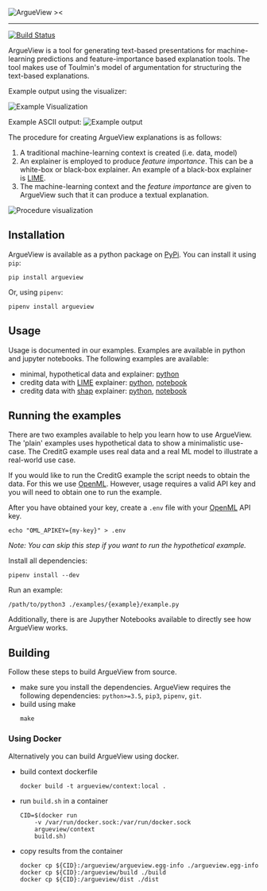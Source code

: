 ![ArgueView ><](https://raw.githubusercontent.com/SophiaHadash/ArgueView/master/screenshots/logo.svg)

--- 
[![Build Status](https://jenkins.tuneblendr.com/job/ArgueView/job/master/badge/icon?style=flat&link=https%3A%2F%2Fjenkins.tuneblendr.com%2Fblue%2Forganizations%2Fjenkins%2FTuneblendr%2Factivity "Build Status")](https://jenkins.tuneblendr.com/blue/organizations/jenkins/ArgueView/activity)

ArgueView is a tool for generating text-based presentations for machine-learning predictions and feature-importance based explanation tools. The tool makes use of Toulmin's model of argumentation for structuring the text-based explanations.

Example output using the visualizer:

![Example Visualization](https://github.com/sophiahadash/argueview/blob/master/screenshots/toulmin-visualizer.png?raw=true)

Example ASCII output:
![Example output](https://github.com/sophiahadash/argueview/blob/master/screenshots/scr1.png?raw=true)


The procedure for creating ArgueView explanations is as follows:
1. A traditional machine-learning context is created (i.e. data, model)
2. An explainer is employed to produce *feature importance*. This can be a white-box or black-box explainer. An example of a black-box explainer is [LIME](https://github.com/marcotcr/lime).
3. The machine-learning context and the *feature importance* are given to ArgueView such that it can produce a textual explanation.

![Procedure visualization](https://github.com/sophiahadash/argueview/blob/master/screenshots/model.png?raw=true)

## Installation

ArgueView is available as a python package on [PyPi](https://pypi.org/project/argueview/). You can install it using `pip`:

```
pip install argueview
```

Or, using `pipenv`:

```
pipenv install argueview
```

## Usage

Usage is documented in our examples. Examples are available in python and jupyter notebooks. The following examples are available:

- minimal, hypothetical data and explainer: [python](https://github.com/SophiaHadash/ArgueView/blob/master/examples/fruit_plain/example.py)
- creditg data with [LIME](https://github.com/marcotcr/lime) explainer: [python](https://github.com/SophiaHadash/ArgueView/blob/master/examples/creditg_lime/example.py), [notebook](https://github.com/SophiaHadash/ArgueView/blob/master/examples/creditg_lime/example.ipynb)
- creditg data with [shap](https://github.com/slundberg/shap) explainer: [python](https://github.com/SophiaHadash/ArgueView/blob/master/examples/creditg_shap/example.py), [notebook](https://github.com/SophiaHadash/ArgueView/blob/master/examples/creditg_shap/example.ipynb)

## Running the examples

There are two examples available to help you learn how to use ArgueView. The 'plain' examples uses hypothetical data to show a minimalistic use-case. The CreditG example uses real data and a real ML model to illustrate a real-world use case.

If you would like to run the CreditG example the script needs to obtain the data. For this we use [OpenML](https://www.openml.org/). However, usage requires a valid API key and you will need to obtain one to run the example.

After you have obtained your key, create a `.env` file with your [OpenML](https://www.openml.org/) API key. 

```
echo "OML_APIKEY={my-key}" > .env
```
*Note: You can skip this step if you want to run the hypothetical example.*

Install all dependencies:

```
pipenv install --dev
```

Run an example:

```
/path/to/python3 ./examples/{example}/example.py
```

Additionally, there is are Jupyther Notebooks available to directly see how ArgueView works.

## Building

Follow these steps to build ArgueView from source.

- make sure you install the dependencies. ArgueView requires the following dependencies: `python>=3.5`, `pip3`, `pipenv`, `git`.
- build using make
    ``` 
    make
    ```

### Using Docker

Alternatively you can build ArgueView using docker.

- build context dockerfile
    ```
    docker build -t argueview/context:local .
    ```
- run `build.sh` in a container
    ```
    CID=$(docker run 
        -v /var/run/docker.sock:/var/run/docker.sock
        argueview/context
        build.sh)
    ```
- copy results from the container
    ```
    docker cp ${CID}:/argueview/argueview.egg-info ./argueview.egg-info
    docker cp ${CID}:/argueview/build ./build
    docker cp ${CID}:/argueview/dist ./dist
    ```

